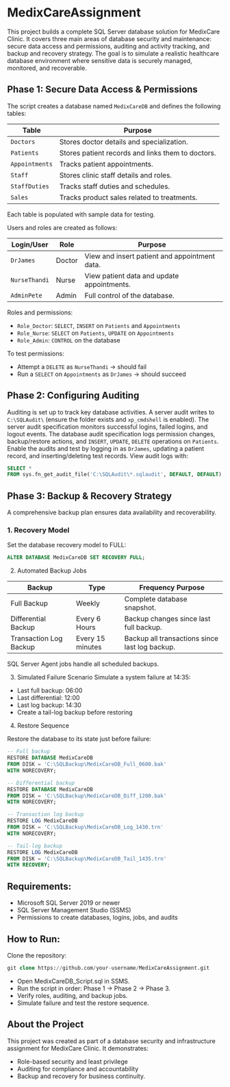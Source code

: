 # MedixCareAssignment

This project builds a complete SQL Server database solution for MedixCare Clinic. It covers three main areas of database security and maintenance: secure data access and permissions, auditing and activity tracking, and backup and recovery strategy. The goal is to simulate a realistic healthcare database environment where sensitive data is securely managed, monitored, and recoverable.

## Phase 1: Secure Data Access & Permissions

The script creates a database named `MedixCareDB` and defines the following tables:

| Table          | Purpose                                             |
|---------------|-----------------------------------------------------|
| `Doctors`     | Stores doctor details and specialization.           |
| `Patients`    | Stores patient records and links them to doctors.   |
| `Appointments`| Tracks patient appointments.                        |
| `Staff`       | Stores clinic staff details and roles.              |
| `StaffDuties` | Tracks staff duties and schedules.                  |
| `Sales`       | Tracks product sales related to treatments.         |

Each table is populated with sample data for testing.

Users and roles are created as follows:

| Login/User    | Role   | Purpose                                        |
|---------------|--------|------------------------------------------------|
| `DrJames`     | Doctor | View and insert patient and appointment data.  |
| `NurseThandi` | Nurse  | View patient data and update appointments.     |
| `AdminPete`   | Admin  | Full control of the database.                  |

Roles and permissions:

- `Role_Doctor`: `SELECT`, `INSERT` on `Patients` and `Appointments`  
- `Role_Nurse`: `SELECT` on `Patients`, `UPDATE` on `Appointments`  
- `Role_Admin`: `CONTROL` on the database

To test permissions:

- Attempt a `DELETE` as `NurseThandi` → should fail  
- Run a `SELECT` on `Appointments` as `DrJames` → should succeed

## Phase 2: Configuring Auditing

Auditing is set up to track key database activities. A server audit writes to `C:\SQLAudit\` (ensure the folder exists and `xp_cmdshell` is enabled). The server audit specification monitors successful logins, failed logins, and logout events. The database audit specification logs permission changes, backup/restore actions, and `INSERT`, `UPDATE`, `DELETE` operations on `Patients`. Enable the audits and test by logging in as `DrJames`, updating a patient record, and inserting/deleting test records. View audit logs with:

```sql
SELECT *
FROM sys.fn_get_audit_file('C:\SQLAudit\*.sqlaudit', DEFAULT, DEFAULT);
```

## Phase 3: Backup & Recovery Strategy

A comprehensive backup plan ensures data availability and recoverability.

### 1. Recovery Model
Set the database recovery model to FULL:

```sql
ALTER DATABASE MedixCareDB SET RECOVERY FULL;
```

2. Automated Backup Jobs

| Backup                  | Type              | Frequency Purpose                               |
|-----------------------  |-----------------  |------------------------------------------------ |
| Full Backup             | Weekly            | Complete database snapshot.                     |
| Differential Backup     | Every 6 Hours     | Backup changes since last full backup.          |
| Transaction Log Backup  | Every 15 minutes  | Backup all transactions since last log backup.  |

SQL Server Agent jobs handle all scheduled backups.

3. Simulated Failure Scenario
Simulate a system failure at 14:35:

- Last full backup: 06:00
- Last differential: 12:00
- Last log backup: 14:30
- Create a tail-log backup before restoring

4. Restore Sequence

Restore the database to its state just before failure:
```sql
-- Full backup
RESTORE DATABASE MedixCareDB
FROM DISK = 'C:\SQLBackup\MedixCareDB_Full_0600.bak'
WITH NORECOVERY;

-- Differential backup
RESTORE DATABASE MedixCareDB
FROM DISK = 'C:\SQLBackup\MedixCareDB_Diff_1200.bak'
WITH NORECOVERY;

-- Transaction log backup
RESTORE LOG MedixCareDB
FROM DISK = 'C:\SQLBackup\MedixCareDB_Log_1430.trn'
WITH NORECOVERY;

-- Tail-log backup
RESTORE LOG MedixCareDB
FROM DISK = 'C:\SQLBackup\MedixCareDB_Tail_1435.trn'
WITH RECOVERY;
```

## Requirements:

- Microsoft SQL Server 2019 or newer
- SQL Server Management Studio (SSMS)
- Permissions to create databases, logins, jobs, and audits

## How to Run:

Clone the repository:

```sql
git clone https://github.com/your-username/MedixCareAssignment.git
```

- Open MedixCareDB_Script.sql in SSMS.
- Run the script in order: Phase 1 → Phase 2 → Phase 3.
- Verify roles, auditing, and backup jobs.
- Simulate failure and test the restore sequence.

## About the Project

This project was created as part of a database security and infrastructure assignment for MedixCare Clinic. It demonstrates: 
  - Role-based security and least privilege 
  - Auditing for compliance and accountability 
  - Backup and recovery for business continuity.
